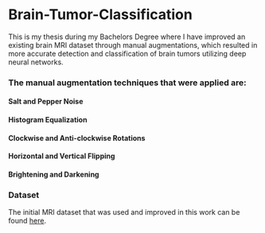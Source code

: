 # Brain-Tumor-Classification
This is my thesis during my Bachelors Degree where I have improved an existing brain MRI dataset through manual augmentations, which resulted in more accurate detection and classification of brain tumors utilizing deep neural networks.

### The manual augmentation techniques that were applied are:
#### Salt and Pepper Noise
#### Histogram Equalization
#### Clockwise and Anti-clockwise Rotations
#### Horizontal and Vertical Flipping
#### Brightening and Darkening

### Dataset
The initial MRI dataset that was used and improved in this work can be found [here](https://www.kaggle.com/datasets/sartajbhuvaji/brain-tumor-classification-mri).